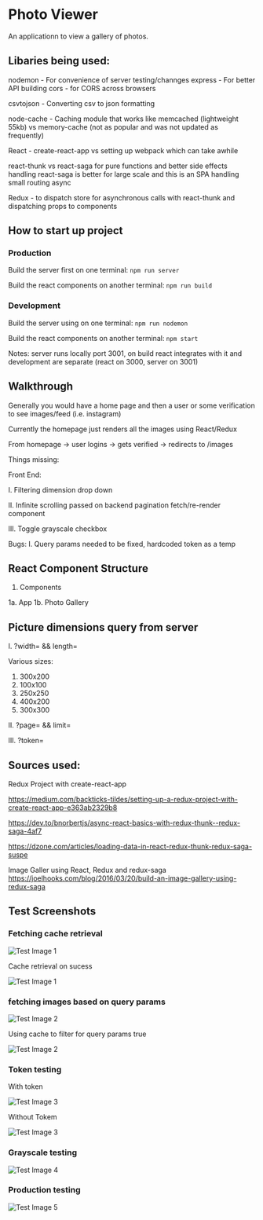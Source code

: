 # Photo Viewer

An applicationn to view a gallery of photos.

## Libaries being used:

nodemon - For convenience of server testing/channges
express - For better API building
cors - for CORS across browsers

csvtojson - Converting csv to json formatting

node-cache - Caching module that works like memcached (lightweight 55kb)
  vs memory-cache (not as popular and was not updated as frequently)

React - create-react-app 
  vs setting up webpack which can take awhile

react-thunk
  vs react-saga for pure functions and better side effects handling
  react-saga is better for large scale and this is an SPA handling small routing async

Redux - to dispatch store for asynchronous calls with react-thunk and dispatching props to components

## How to start up project

### Production

Build the server first on one terminal:
```npm run server```

Build the react components on another terminal:
```npm run build```

### Development

Build the server using on one terminal:
```npm run nodemon```

Build the react components on another terminal:
```npm start```

Notes: server runs locally port 3001, on build react integrates with it and development are separate (react on 3000, server on 3001)

## Walkthrough

Generally you would have a home page and then a user or some verification to see images/feed (i.e. instagram)

Currently the homepage just renders all the images using React/Redux

From homepage -> user logins -> gets verified -> redirects to /images

Things missing:

Front End:

  I. Filtering dimension drop down
  
  II. Infinite scrolling passed on backend pagination fetch/re-render component
  
  III. Toggle grayscale checkbox

  Bugs:
    I. Query params needed to be fixed, hardcoded token as a temp 

## React Component Structure

1. Components

  1a. App
    1b. Photo Gallery


## Picture dimensions query from server

I. ?width= && length=

Various sizes:
1. 300x200
2. 100x100
3. 250x250
4. 400x200
5. 300x300


II. ?page= && limit=

III. ?token=

## Sources used:

Redux Project with create-react-app

https://medium.com/backticks-tildes/setting-up-a-redux-project-with-create-react-app-e363ab2329b8

https://dev.to/bnorbertjs/async-react-basics-with-redux-thunk--redux-saga-4af7

https://dzone.com/articles/loading-data-in-react-redux-thunk-redux-saga-suspe

Image Galler using React, Redux and redux-saga
https://joelhooks.com/blog/2016/03/20/build-an-image-gallery-using-redux-saga

## Test Screenshots

### Fetching cache retrieval 

![Test Image 1](/test_SS/1.png)

Cache retrieval on sucess

![Test Image 1](/test_SS/1b.png)

### fetching images based on query params

![Test Image 2](/test_SS/2.png)

Using cache to filter for query params true

![Test Image 2](/test_SS/2b.png)


### Token testing

With token 

![Test Image 3](/test_SS/3a.png)

Without Tokem

![Test Image 3](/test_SS/3b.png)


### Grayscale testing
![Test Image 4](/test_SS/4.png)


### Production testing
![Test Image 5](/test_SS/5.png)
